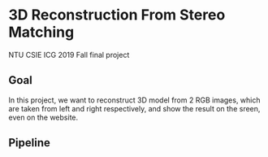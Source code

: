 # 3D Reconstruction From Stereo Matching
NTU CSIE ICG 2019 Fall final project

## Goal
 In this project, we want to reconstruct 3D model from 2 RGB images, which are taken from left and right respectively, and show the result on the sreen, even on the website.
 
## Pipeline
